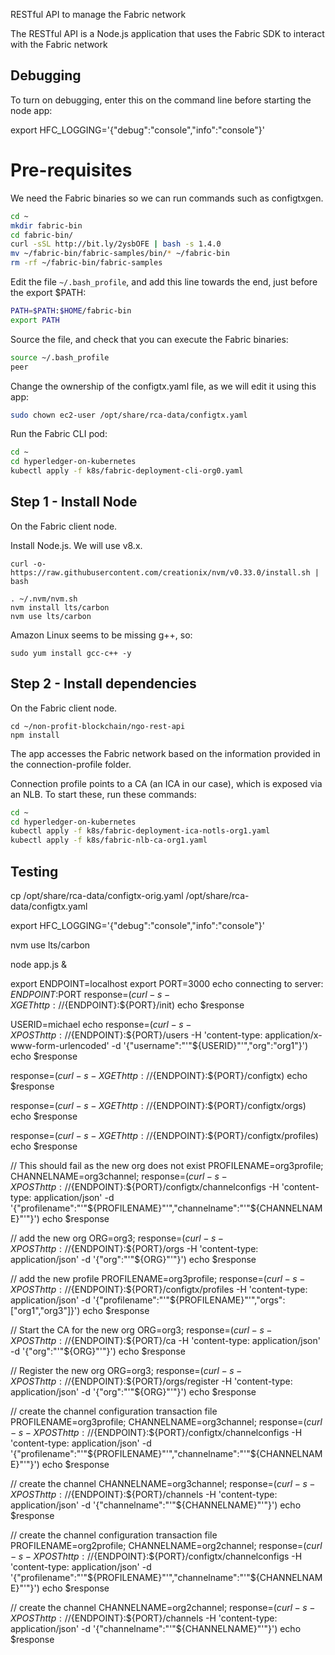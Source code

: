 RESTful API to manage the Fabric network

The RESTful API is a Node.js application that uses the Fabric SDK to interact with the Fabric network

## Debugging
To turn on debugging, enter this on the command line before starting the node app:

export HFC_LOGGING='{"debug":"console","info":"console"}'


# Pre-requisites
We need the Fabric binaries so we can run commands such as configtxgen.

```bash
cd ~
mkdir fabric-bin
cd fabric-bin/
curl -sSL http://bit.ly/2ysbOFE | bash -s 1.4.0
mv ~/fabric-bin/fabric-samples/bin/* ~/fabric-bin
rm -rf ~/fabric-bin/fabric-samples
```

Edit the file `~/.bash_profile`, and add this line towards the end, just before the export $PATH:

```bash
PATH=$PATH:$HOME/fabric-bin
export PATH
```

Source the file, and check that you can execute the Fabric binaries:

```bash
source ~/.bash_profile 
peer
```

Change the ownership of the configtx.yaml file, as we will edit it using this app:

```bash
sudo chown ec2-user /opt/share/rca-data/configtx.yaml
```

Run the Fabric CLI pod:

```bash
cd ~
cd hyperledger-on-kubernetes
kubectl apply -f k8s/fabric-deployment-cli-org0.yaml     
```
## Step 1 - Install Node
On the Fabric client node.

Install Node.js. We will use v8.x.

```
curl -o- https://raw.githubusercontent.com/creationix/nvm/v0.33.0/install.sh | bash
```

```
. ~/.nvm/nvm.sh
nvm install lts/carbon
nvm use lts/carbon
```

Amazon Linux seems to be missing g++, so:

```
sudo yum install gcc-c++ -y
```

## Step 2 - Install dependencies
On the Fabric client node.

```
cd ~/non-profit-blockchain/ngo-rest-api
npm install
```


The app accesses the Fabric network based on the information provided in the connection-profile folder.

Connection profile points to a CA (an ICA in our case), which is exposed via an NLB. To start these, run these commands:

```bash
cd ~
cd hyperledger-on-kubernetes
kubectl apply -f k8s/fabric-deployment-ica-notls-org1.yaml 
kubectl apply -f k8s/fabric-nlb-ca-org1.yaml
```

## Testing

cp /opt/share/rca-data/configtx-orig.yaml /opt/share/rca-data/configtx.yaml

export HFC_LOGGING='{"debug":"console","info":"console"}'

nvm use lts/carbon

node app.js &

export ENDPOINT=localhost
export PORT=3000
echo connecting to server: $ENDPOINT:$PORT
response=$(curl -s -X GET http://${ENDPOINT}:${PORT}/init)
echo $response

USERID=michael
echo
response=$(curl -s -X POST http://${ENDPOINT}:${PORT}/users -H 'content-type: application/x-www-form-urlencoded' -d '{"username":"'"${USERID}"'","org":"org1"}')
echo $response

response=$(curl -s -X GET http://${ENDPOINT}:${PORT}/configtx)
echo $response

response=$(curl -s -X GET http://${ENDPOINT}:${PORT}/configtx/orgs)  
echo $response

response=$(curl -s -X GET http://${ENDPOINT}:${PORT}/configtx/profiles)  
echo $response

// This should fail as the new org does not exist
PROFILENAME=org3profile;
CHANNELNAME=org3channel;
response=$(curl -s -X POST http://${ENDPOINT}:${PORT}/configtx/channelconfigs -H 'content-type: application/json' -d '{"profilename":"'"${PROFILENAME}"'","channelname":"'"${CHANNELNAME}"'"}')
echo $response

// add the new org
ORG=org3;
response=$(curl -s -X POST http://${ENDPOINT}:${PORT}/orgs -H 'content-type: application/json' -d '{"org":"'"${ORG}"'"}')
echo $response

// add the new profile
PROFILENAME=org3profile;
response=$(curl -s -X POST http://${ENDPOINT}:${PORT}/configtx/profiles -H 'content-type: application/json' -d '{"profilename":"'"${PROFILENAME}"'","orgs":["org1","org3"]}')
echo $response

// Start the CA for the new org
ORG=org3;
response=$(curl -s -X POST http://${ENDPOINT}:${PORT}/ca -H 'content-type: application/json' -d '{"org":"'"${ORG}"'"}')
echo $response

// Register the new org
ORG=org3;
response=$(curl -s -X POST http://${ENDPOINT}:${PORT}/orgs/register -H 'content-type: application/json' -d '{"org":"'"${ORG}"'"}')
echo $response

// create the channel configuration transaction file
PROFILENAME=org3profile;
CHANNELNAME=org3channel;
response=$(curl -s -X POST http://${ENDPOINT}:${PORT}/configtx/channelconfigs -H 'content-type: application/json' -d '{"profilename":"'"${PROFILENAME}"'","channelname":"'"${CHANNELNAME}"'"}')
echo $response

// create the channel
CHANNELNAME=org3channel;
response=$(curl -s -X POST http://${ENDPOINT}:${PORT}/channels -H 'content-type: application/json' -d '{"channelname":"'"${CHANNELNAME}"'"}')
echo $response




// create the channel configuration transaction file
PROFILENAME=org2profile;
CHANNELNAME=org2channel;
response=$(curl -s -X POST http://${ENDPOINT}:${PORT}/configtx/channelconfigs -H 'content-type: application/json' -d '{"profilename":"'"${PROFILENAME}"'","channelname":"'"${CHANNELNAME}"'"}')
echo $response

// create the channel
CHANNELNAME=org2channel;
response=$(curl -s -X POST http://${ENDPOINT}:${PORT}/channels -H 'content-type: application/json' -d '{"channelname":"'"${CHANNELNAME}"'"}')
echo $response
